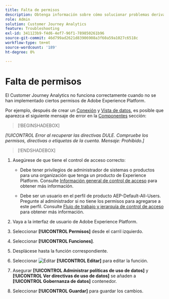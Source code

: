 ```yaml
---
title: Falta de permisos
description: Obtenga información sobre cómo solucionar problemas derivados de la falta de permisos
role: Admin
solution: Customer Journey Analytics
feature: Troubleshooting
exl-id: 341123b9-f4d6-4ef7-96f1-789850261b96
source-git-commit: 46d799ad2621d83906908a3f60a59a1027c6518c
workflow-type: tm+mt
source-wordcount: '189'
ht-degree: 0%

---
```


# Falta de permisos

El Customer Journey Analytics no funciona correctamente cuando no se han implementado ciertos permisos de Adobe Experience Platform.

Por ejemplo, después de crear un [Conexión](../connections/overview.md) y [Vista de datos](../data-views/data-views.md), es posible que aparezca el siguiente mensaje de error en la [Componentes](/help/data-views/create-dataview.md#components) sección:


>[!BEGINSHADEBOX]

*[!UICONTROL Error al recuperar las directivas DULE. Compruebe los permisos, directivas o etiquetas de la cuenta. Mensaje: Prohibido.]*

>[!ENDSHADEBOX]


1. Asegúrese de que tiene el control de acceso correcto:

   * Debe tener privilegios de administrador de sistemas o productos para una organización que tenga un producto de Experience Platform. Consulte [Información general de control de acceso](https://experienceleague.adobe.com/docs/experience-platform/access-control/home.html#platform-permissions) para obtener más información.

   * Debe ser un usuario en el perfil de producto AEP-Default-All-Users. Pregunte al administrador si no tiene los permisos para agregarse a este perfil. Consulte [Flujo de trabajo y jerarquía de control de acceso](https://experienceleague.adobe.com/docs/experience-platform/access-control/home.html#access-control-hierarchy-and-workflow) para obtener más información.


1. Vaya a la interfaz de usuario de Adobe Experience Platform.

1. Seleccionar **[!UICONTROL Permisos]** desde el carril izquierdo.

1. Seleccionar **[!UICONTROL Funciones]**.

1. Desplácese hasta la función correspondiente.

1. Seleccionar ![Editar](https://spectrum.adobe.com/static/icons/workflow_18/Smock_Edit_18_N.svg) **[!UICONTROL Editar]** para editar la función.

1. Asegurar **[!UICONTROL Administrar políticas de uso de datos]** y **[!UICONTROL Ver directivas de uso de datos]** se añaden a **[!UICONTROL Gobernanza de datos]** contenedor.

1. Seleccionar **[!UICONTROL Guardar]** para guardar los cambios.
